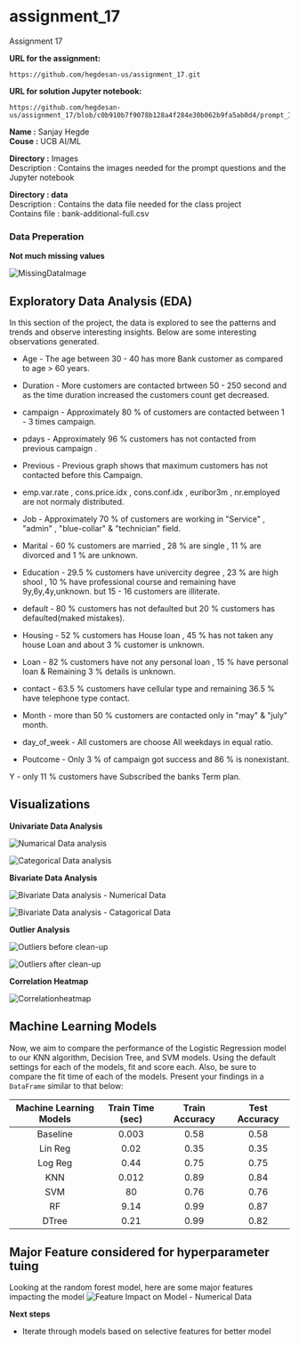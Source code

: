 # assignment_17
 Assignment 17

 **URL for the assignment:** 
```
https://github.com/hegdesan-us/assignment_17.git
```
 **URL for solution Jupyter notebook:** 
```
https://github.com/hegdesan-us/assignment_17/blob/c0b910b7f9078b128a4f284e30b062b9fa5ab0d4/prompt_III.ipynb
```

**Name :** Sanjay Hegde \
**Couse :** UCB AI/ML 

**Directory :** Images \
  Description : Contains the images needed for the prompt questions and the Jupyter notebook 

**Directory : data** \
 Description : Contains the data file needed for the class project\
 Contains file : bank-additional-full.csv

### Data Preperation
 **Not much missing values**

 ![MissingDataImage](images/missing_values_before.png)


## Exploratory Data Analysis (EDA)
In this section of the project, the data is explored to see the patterns and trends and observe interesting insights. Below are some interesting observations generated.

- Age - The age between 30 - 40 has more Bank customer as compared to age > 60 years.
- Duration - More customers are contacted brtween 50 - 250 second and as the time duration increased the customers count get decreased.
- campaign - Approximately 80 % of customers are contacted between 1 - 3 times campaign.
- pdays - Approximately 96 % customers has not contacted from previous campaign .
- Previous - Previous graph shows that maximum customers has not contacted before this Campaign.
- emp.var.rate , cons.price.idx , cons.conf.idx , euribor3m , nr.employed are not normaly distributed.


- Job - Approximately 70 % of customers are working in "Service" , "admin" , "blue-collar" & "technician" field.
- Marital - 60 % customers are married , 28 % are single , 11 % are divorced and 1 % are unknown.
- Education - 29.5 % customers have univercity degree , 23 % are high shool , 10 % have professional course and remaining have 9y,6y,4y,unknown. but 15 - 16 customers are illiterate.
- default - 80 % customers has not defaulted but 20 % customers has defaulted(maked mistakes).
- Housing - 52 % customers has House loan , 45 % has not taken any house Loan and about 3 % customer is unknown.
- Loan - 82 % customers have not any personal loan , 15 % have personal loan & Remaining 3 % details is unknown.
- contact - 63.5 % customers have cellular type and remaining 36.5 % have telephone type contact.
- Month - more than 50 % customers are contacted only in "may" & "july" month.
- day_of_week - All customers are choose All weekdays in equal ratio.
- Poutcome - Only 3 % of campaign got success and 86 % is nonexistant.

Y - only 11 % customers have Subscribed the banks Term plan.


<h2> Visualizations</h2>

**Univariate Data Analysis**

 ![Numarical Data analysis](images/numvar-analysis.png)

 ![Categorical Data analysis](images/catvar-analysis.png)


**Bivariate Data Analysis**

 ![Bivariate Data analysis - Numerical Data](images/bivariate-Num.png)

 ![Bivariate Data analysis - Catagorical Data](images/bivariate-Cat.png)
 
**Outlier Analysis**

 ![Outliers before clean-up](images/outliers-before.png)


 ![Outliers after clean-up](images/outliers-after.png)


**Correlation Heatmap**

![Correlationheatmap](images/correlation_heat.png)
 

 
## Machine Learning Models 


Now, we aim to compare the performance of the Logistic Regression model to our KNN algorithm, Decision Tree, and SVM models.  Using the default settings for each of the models, fit and score each.  Also, be sure to compare the fit time of each of the models.  Present your findings in a `DataFrame` similar to that below: 


| __Machine Learning Models__| __Train Time (sec)__| __Train Accuracy__|__Test Accuracy__|
| :-:| :-:| :-:|:-:|
|  Baseline   |  0.003  |0.58    |0.58    |
|  Lin Reg    |  0.02   |0.35    |0.35   |
|  Log Reg    |  0.44   |0.75    |0.75   |
|  KNN   |  0.012  |0.89    |0.84    |
|  SVM   |  80  |0.76    |0.76    |
|  RF   |  9.14  |0.99    |0.87    |
|  DTree   |  0.21  |0.99    |0.82    |

## Major Feature considered for hyperparameter tuing
Looking at the random forest model, here are some major features impacting the model
![Feature Impact on Model - Numerical Data](images/feature.png)


**Next steps**

- Iterate through models based on selective features for better  model


 

 
